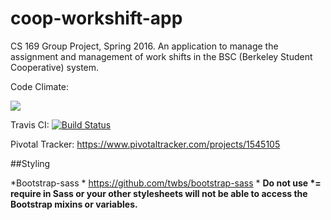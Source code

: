 # coop-workshift-app
CS 169 Group Project, Spring 2016. An application to manage the assignment and management of work shifts in the BSC (Berkeley Student Cooperative) system.

Code Climate:

<a href="https://codeclimate.com/github/rails/rails"><img src="https://codeclimate.com/github/rails/rails/badges/gpa.svg" /></a>

Travis CI:
[![Build Status](https://travis-ci.org/momochanfitz/coop-workshift-app.svg?branch=master)](https://travis-ci.org/momochanfitz/coop-workshift-app)

Pivotal Tracker:
https://www.pivotaltracker.com/projects/1545105


##Styling

*Bootstrap-sass
    * https://github.com/twbs/bootstrap-sass
    * __Do not use *= require in Sass or your other stylesheets will not be able to access the Bootstrap mixins or variables.__
